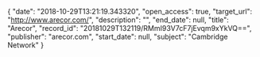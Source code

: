 {
  "date": "2018-10-29T13:21:19.343320", 
  "open_access": true, 
  "target_url": "http://www.arecor.com/", 
  "description": "", 
  "end_date": null, 
  "title": "Arecor", 
  "record_id": "20181029T132119/RMmI93V7cF7jEvqm9xYkVQ==", 
  "publisher": "arecor.com", 
  "start_date": null, 
  "subject": "Cambridge Network"
}

